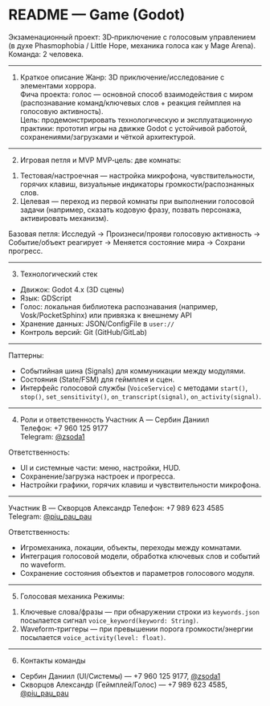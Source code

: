 # README — Game (Godot)

Экзаменационный проект: 3D‑приключение с голосовым управлением (в духе Phasmophobia / Little Hope, механика голоса как у Mage Arena). Команда: 2 человека.

---

 1) Краткое описание
Жанр: 3D приключение/исследование с элементами хоррора.  
Фича проекта: голос — основной способ взаимодействия с миром (распознавание команд/ключевых слов + реакция геймплея на голосовую активность).  
Цель: продемонстрировать технологическую и эксплуатационную практики: прототип игры на движке Godot с устойчивой работой, сохранениями/загрузками и чёткой архитектурой.

---

 2) Игровая петля и MVP
MVP‑цель: две комнаты:
1. Тестовая/настроечная — настройка микрофона, чувствительности, горячих клавиш, визуальные индикаторы громкости/распознанных слов.  
2. Целевая — переход из первой комнаты при выполнении голосовой задачи (например, сказать кодовую фразу, позвать персонажа, активировать механизм).  

Базовая петля: Исследуй → Произнеси/прояви голосовую активность → Событие/объект реагирует → Меняется состояние мира → Сохрани прогресс.

---

 3) Технологический стек
- Движок: Godot 4.x (3D сцены)  
- Язык: GDScript  
- Голос: локальная библиотека распознавания (например, Vosk/PocketSphinx) или привязка к внешнему API  
- Хранение данных: JSON/ConfigFile в `user://`  
- Контроль версий: Git (GitHub/GitLab)

---

Паттерны:
- Событийная шина (Signals) для коммуникации между модулями.  
- Состояния (State/FSM) для геймплея и сцен.  
- Интерфейс голосовой службы (`VoiceService`) с методами `start()`, `stop()`, `set_sensitivity()`, `on_transcript(signal)`, `on_activity(signal)`.

---

 4) Роли и ответственность
Участник A — Сербин Даниил  
Телефон: +7 960 125 9177  
Telegram: [@zsoda1](https://t.me/zsoda1)  

Ответственность:
- UI и системные части: меню, настройки, HUD.
- Сохранение/загрузка настроек и прогресса.
- Настройки графики, горячих клавиш и чувствительности микрофона.

---

Участник B — Скворцов Александр
Телефон: +7 989 623 4585  
Telegram: [@piu_pau_pau](https://t.me/piu_pau_pau)  

Ответственность:
- Игромеханика, локации, объекты, переходы между комнатами.
- Интеграция голосовой модели, обработка ключевых слов и событий по waveform.
- Сохранение состояния объектов и параметров голосового модуля.

---

 5) Голосовая механика
Режимы:
1. Ключевые слова/фразы — при обнаружении строки из `keywords.json` посылается сигнал `voice_keyword(keyword: String)`.
2. Waveform‑триггеры — при превышении порога громкости/энергии посылается `voice_activity(level: float)`.

---

 6) Контакты команды
- Сербин Даниил (UI/Системы) — +7 960 125 9177, [@zsoda1](https://t.me/zsoda1)  
- Скворцов Александр (Геймплей/Голос) — +7 989 623 4585, [@piu_pau_pau](https://t.me/piu_pau_pau)